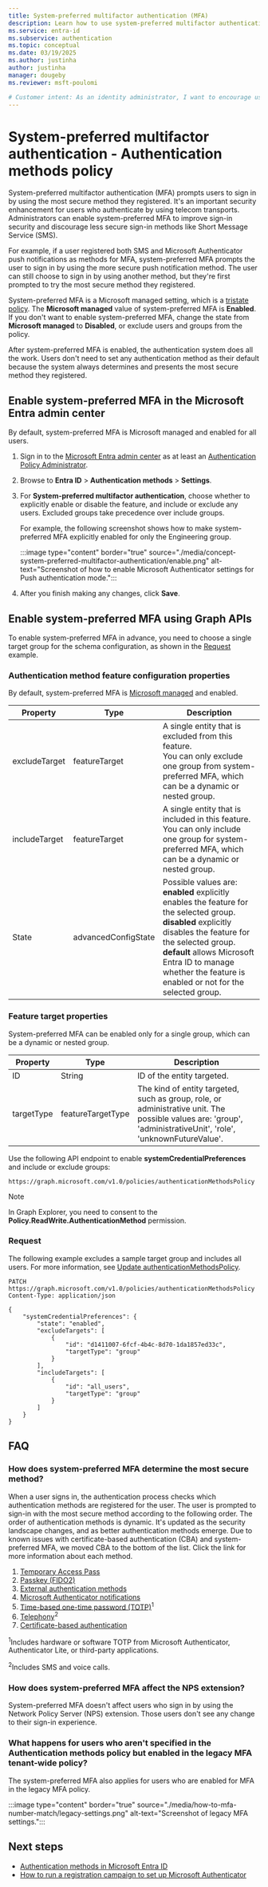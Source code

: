 ```yaml
---
title: System-preferred multifactor authentication (MFA)
description: Learn how to use system-preferred multifactor authentication
ms.service: entra-id
ms.subservice: authentication
ms.topic: conceptual
ms.date: 03/19/2025
ms.author: justinha
author: justinha
manager: dougeby
ms.reviewer: msft-poulomi

# Customer intent: As an identity administrator, I want to encourage users to sign in with the most secure authentication method they registered.
---
```


# System-preferred multifactor authentication  - Authentication methods policy

System-preferred multifactor authentication (MFA) prompts users to sign in by using the most secure method they registered. 
It's an important security enhancement for users who authenticate by using telecom transports.
Administrators can enable system-preferred MFA to improve sign-in security and discourage less secure sign-in methods like Short Message Service (SMS).

For example, if a user registered both SMS and Microsoft Authenticator push notifications as methods for MFA, system-preferred MFA prompts the user to sign in by using the more secure push notification method. The user can still choose to sign in by using another method, but they're first prompted to try the most secure method they registered. 

System-preferred MFA is a Microsoft managed setting, which is a [tristate policy](#authentication-method-feature-configuration-properties). The **Microsoft managed** value of system-preferred MFA is **Enabled**. If you don't want to enable system-preferred MFA, change the state from **Microsoft managed** to **Disabled**, or exclude users and groups from the policy.

After system-preferred MFA is enabled, the authentication system does all the work. Users don't need to set any authentication method as their default because the system always determines and presents the most secure method they registered. 


## Enable system-preferred MFA in the Microsoft Entra admin center

By default, system-preferred MFA is Microsoft managed and enabled for all users. 

1. Sign in to the [Microsoft Entra admin center](https://entra.microsoft.com) as at least an [Authentication Policy Administrator](~/identity/role-based-access-control/permissions-reference.md#authentication-policy-administrator).
1. Browse to **Entra ID** > **Authentication methods** > **Settings**.
1. For **System-preferred multifactor authentication**, choose whether to explicitly enable or disable the feature, and include or exclude any users. Excluded groups take precedence over include groups. 

   For example, the following screenshot shows how to make system-preferred MFA explicitly enabled for only the Engineering group. 

   :::image type="content" border="true" source="./media/concept-system-preferred-multifactor-authentication/enable.png" alt-text="Screenshot of how to enable Microsoft Authenticator settings for Push authentication mode.":::

1. After you finish making any changes, click **Save**. 

## Enable system-preferred MFA using Graph APIs

To enable system-preferred MFA in advance, you need to choose a single target group for the schema configuration, as shown in the [Request](#request) example. 

### Authentication method feature configuration properties

By default, system-preferred MFA is [Microsoft managed](concept-authentication-default-enablement.md#microsoft-managed-settings) and enabled. 

| Property | Type | Description |
|----------|------|-------------|
| excludeTarget | featureTarget | A single entity that is excluded from this feature. <br>You can only exclude one group from system-preferred MFA, which can be a dynamic or nested group.|
| includeTarget | featureTarget | A single entity that is included in this feature. <br>You can only include one group for system-preferred MFA, which can be a dynamic or nested group.|
| State | advancedConfigState | Possible values are:<br>**enabled** explicitly enables the feature for the selected group.<br>**disabled** explicitly disables the feature for the selected group.<br>**default** allows Microsoft Entra ID to manage whether the feature is enabled or not for the selected group. |

### Feature target properties

System-preferred MFA can be enabled only for a single group, which can be a dynamic or nested group. 

| Property | Type | Description |
|----------|------|-------------|
| ID | String | ID of the entity targeted. |
| targetType | featureTargetType | The kind of entity targeted, such as group, role, or administrative unit. The possible values are: 'group', 'administrativeUnit', 'role', 'unknownFutureValue'. |

Use the following API endpoint to enable **systemCredentialPreferences** and include or exclude groups:

```
https://graph.microsoft.com/v1.0/policies/authenticationMethodsPolicy
```

>[!NOTE]
>In Graph Explorer, you need to consent to the **Policy.ReadWrite.AuthenticationMethod** permission. 

### Request

The following example excludes a sample target group and includes all users. For more information, see [Update authenticationMethodsPolicy](/graph/api/authenticationmethodspolicy-update).

```http
PATCH https://graph.microsoft.com/v1.0/policies/authenticationMethodsPolicy
Content-Type: application/json

{
    "systemCredentialPreferences": {
        "state": "enabled",
        "excludeTargets": [
            {
                "id": "d1411007-6fcf-4b4c-8d70-1da1857ed33c",
                "targetType": "group"
            }
        ],
        "includeTargets": [
            {
                "id": "all_users",
                "targetType": "group"
            }
        ]
    }
}
```

## FAQ

### How does system-preferred MFA determine the most secure method?

When a user signs in, the authentication process checks which authentication methods are registered for the user. The user is prompted to sign-in with the most secure method according to the following order. The order of authentication methods is dynamic. It's updated as the security landscape changes, and as better authentication methods emerge. Due to known issues with certificate-based authentication (CBA) and system-preferred MFA, we moved CBA to the bottom of the list. Click the link for more information about each method.

1. [Temporary Access Pass](howto-authentication-temporary-access-pass.md)
1. [Passkey (FIDO2)](concept-authentication-passwordless.md#passkeys-fido2)
1. [External authentication methods](how-to-authentication-external-method-manage.md)
1. [Microsoft Authenticator notifications](concept-authentication-authenticator-app.md)
1. [Time-based one-time password (TOTP)](concept-authentication-oath-tokens.md)<sup>1</sup>
1. [Telephony](concept-authentication-phone-options.md)<sup>2</sup>
1. [Certificate-based authentication](concept-certificate-based-authentication.md)

<sup>1</sup>Includes hardware or software TOTP from Microsoft Authenticator, Authenticator Lite, or third-party applications.

<sup>2</sup>Includes SMS and voice calls.

### How does system-preferred MFA affect the NPS extension?

System-preferred MFA doesn't affect users who sign in by using the Network Policy Server (NPS) extension. Those users don't see any change to their sign-in experience.

### What happens for users who aren't specified in the Authentication methods policy but enabled in the legacy MFA tenant-wide policy?

The system-preferred MFA also applies for users who are enabled for MFA in the legacy MFA policy.

:::image type="content" border="true" source="./media/how-to-mfa-number-match/legacy-settings.png" alt-text="Screenshot of legacy MFA settings.":::

## Next steps

* [Authentication methods in Microsoft Entra ID](concept-authentication-authenticator-app.md)
* [How to run a registration campaign to set up Microsoft Authenticator](how-to-mfa-registration-campaign.md)

